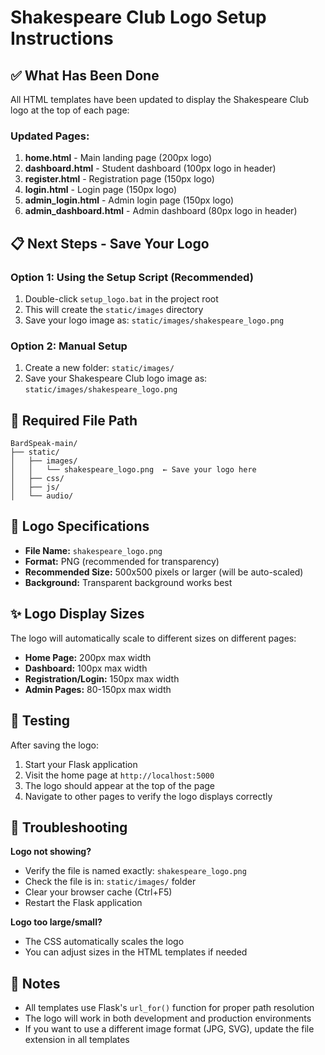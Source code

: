 # Shakespeare Club Logo Setup Instructions

## ✅ What Has Been Done

All HTML templates have been updated to display the Shakespeare Club logo at the top of each page:

### Updated Pages:
1. **home.html** - Main landing page (200px logo)
2. **dashboard.html** - Student dashboard (100px logo in header)
3. **register.html** - Registration page (150px logo)
4. **login.html** - Login page (150px logo)
5. **admin_login.html** - Admin login page (150px logo)
6. **admin_dashboard.html** - Admin dashboard (80px logo in header)

## 📋 Next Steps - Save Your Logo

### Option 1: Using the Setup Script (Recommended)
1. Double-click `setup_logo.bat` in the project root
2. This will create the `static/images` directory
3. Save your logo image as: `static/images/shakespeare_logo.png`

### Option 2: Manual Setup
1. Create a new folder: `static/images/`
2. Save your Shakespeare Club logo image as: `static/images/shakespeare_logo.png`

## 📁 Required File Path
```
BardSpeak-main/
├── static/
│   ├── images/
│   │   └── shakespeare_logo.png  ← Save your logo here
│   ├── css/
│   ├── js/
│   └── audio/
```

## 🎨 Logo Specifications

- **File Name:** `shakespeare_logo.png`
- **Format:** PNG (recommended for transparency)
- **Recommended Size:** 500x500 pixels or larger (will be auto-scaled)
- **Background:** Transparent background works best

## ✨ Logo Display Sizes

The logo will automatically scale to different sizes on different pages:
- **Home Page:** 200px max width
- **Dashboard:** 100px max width  
- **Registration/Login:** 150px max width
- **Admin Pages:** 80-150px max width

## 🚀 Testing

After saving the logo:
1. Start your Flask application
2. Visit the home page at `http://localhost:5000`
3. The logo should appear at the top of the page
4. Navigate to other pages to verify the logo displays correctly

## 🔧 Troubleshooting

**Logo not showing?**
- Verify the file is named exactly: `shakespeare_logo.png`
- Check the file is in: `static/images/` folder
- Clear your browser cache (Ctrl+F5)
- Restart the Flask application

**Logo too large/small?**
- The CSS automatically scales the logo
- You can adjust sizes in the HTML templates if needed

## 📝 Notes

- All templates use Flask's `url_for()` function for proper path resolution
- The logo will work in both development and production environments
- If you want to use a different image format (JPG, SVG), update the file extension in all templates

